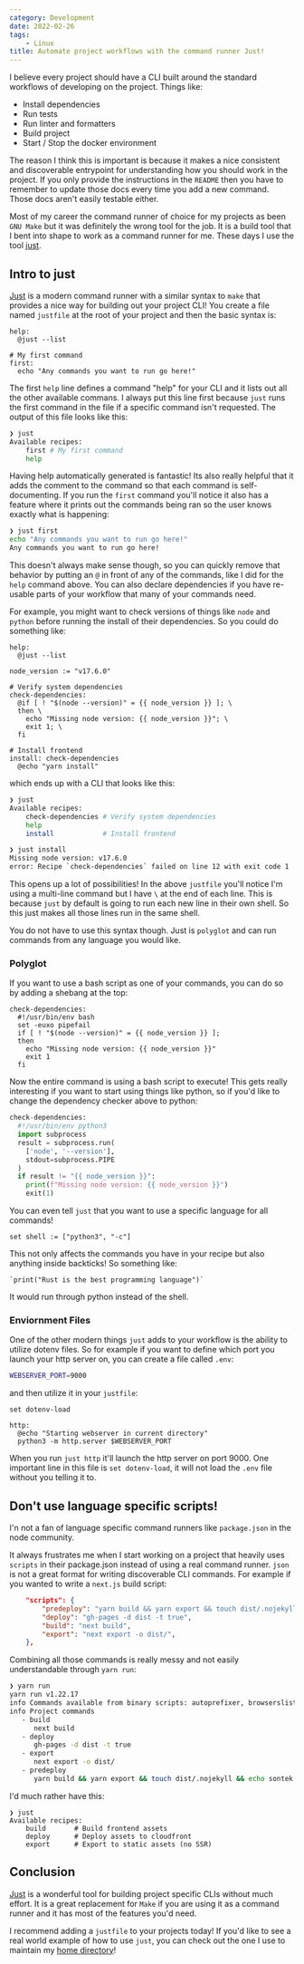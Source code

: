 ```yaml
---
category: Development
date: 2022-02-26
tags:
    - Linux
title: Automate project workflows with the command runner Just!
---
```


I believe every project should have a CLI built around the standard workflows of developing
on the project.  Things like:

- Install dependencies
- Run tests
- Run linter and formatters
- Build project
- Start / Stop the docker environment

The reason I think this is important is because it makes a nice consistent and discoverable
entrypoint for understanding how you should work in the project.   If you only provide the
instructions in the `README` then you have to remember to update those docs every time you
add a new command.  Those docs aren't easily testable either.

Most of my career the command runner of choice for my projects as been `GNU Make` but it was
definitely the wrong tool for the job.  It is a build tool that I bent into shape to work
as a command runner for me.   These days I use the tool [just](https://github.com/casey/just).

## Intro to just
[Just](https://github.com/casey/just) is a modern command runner with a similar syntax to `make`
that provides a nice way for building out your project CLI!  You create a file named `justfile`
at the root of your project and then the basic syntax is:

```make
help:
  @just --list

# My first command
first:
  echo "Any commands you want to run go here!"
```

The first `help` line defines a command "help" for your CLI and it lists out all the other available
commans.  I always put this line first because `just` runs the first command in the file if a specific
command isn't requested.  The output of this file looks like this:

```bash
❯ just
Available recipes:
    first # My first command
    help
```

Having help automatically generated is fantastic!  Its also really helpful that it adds the comment
to the command so that each command is self-documenting.  If you run the `first` command you'll notice
it also has a feature where it prints out the commands being ran so the user knows exactly what is
happening:

```bash
❯ just first
echo "Any commands you want to run go here!"
Any commands you want to run go here!
```

This doesn't always make sense though, so you can quickly remove that behavior by putting an `@` in front
of any of the commands, like I did for the `help` command above.  You can also declare dependencies if
you have re-usable parts of your workflow that many of your commands need.

For example, you might want to check versions of things like `node` and `python` before running the install
of their dependencies. So you could do something like:

```make
help:
  @just --list

node_version := "v17.6.0"

# Verify system dependencies
check-dependencies:
  @if [ ! "$(node --version)" = {{ node_version }} ]; \
  then \
    echo "Missing node version: {{ node_version }}"; \
    exit 1; \
  fi

# Install frontend
install: check-dependencies
  @echo "yarn install"
```

which ends up with a CLI that looks like this:

```bash
❯ just
Available recipes:
    check-dependencies # Verify system dependencies
    help
    install            # Install frontend

❯ just install
Missing node version: v17.6.0
error: Recipe `check-dependencies` failed on line 12 with exit code 1
```

This opens up a lot of possibilities! In the above `justfile` you'll notice I'm using a multi-line
command but I have `\` at the end of each line.  This is because `just` by default is going to run
each new line in their own shell.   So this just makes all those lines run in the same shell.

You do not have to use this syntax though.  Just is `polyglot` and can run commands from any language
you would like.

### Polyglot
If you want to use a bash script as one of your commands, you can do so by adding a shebang at the top:

```make
check-dependencies:
  #!/usr/bin/env bash
  set -euxo pipefail
  if [ ! "$(node --version)" = {{ node_version }} ];
  then
    echo "Missing node version: {{ node_version }}"
    exit 1
  fi
```

Now the entire command is using a bash script to execute! This gets really interesting if you want to start
using things like python, so if you'd like to change the dependency checker above to python:

```python
check-dependencies:
  #!/usr/bin/env python3
  import subprocess
  result = subprocess.run(
    ['node', '--version'],
    stdout=subprocess.PIPE
  )
  if result != "{{ node_version }}":
    print(f"Missing node version: {{ node_version }}")
    exit(1)
```

You can even tell `just` that you want to use a specific language for all commands!

```
set shell := ["python3", "-c"]
```

This not only affects the commands you have in your recipe but also anything inside
backticks!  So something like:

 ```make
 `print("Rust is the best programming language")`
 ```

It would run through python instead of the shell.

### Enviornment Files
One of the other modern things `just` adds to your workflow is the ability to utilize dotenv
files.  So for example if you want to define which port you launch your http server on, you can
create a file called `.env`:

```bash
WEBSERVER_PORT=9000
```

and then utilize it in your `justfile`:

```make
set dotenv-load

http:
  @echo "Starting webserver in current directory"
  python3 -m http.server $WEBSERVER_PORT
```

When you run `just http` it'll launch the http server on port 9000.  One important line
in this file is `set dotenv-load`, it will not load the `.env` file without you telling it to.


## Don't use language specific scripts!
I'n not a fan of language specific command runners like `package.json` in the node community.

It always frustrates me when I start working on a project that heavily uses `scripts` in their
package.json instead of using a real command runner. `json` is not a great format for writing
discoverable CLI commands. For example if you wanted to write a `next.js` build script:

```json
    "scripts": {
        "predeploy": "yarn build && yarn export && touch dist/.nojekyll && echo sontek.net > dist/CNAME",
        "deploy": "gh-pages -d dist -t true",
        "build": "next build",
        "export": "next export -o dist/",
    },
```

Combining all those commands is really messy and not easily understandable through `yarn run`:

```bash
❯ yarn run
yarn run v1.22.17
info Commands available from binary scripts: autoprefixer, browserslist, css-blank-pseudo, css-has-pseudo, css-prefers-color-scheme, cssesc, esparse, esvalidate, extract-zip, gh-pages, gh-pages-clean, js-yaml, loose-envify, nanoid, next, prettier, resolve, rimraf, semver, svgo, uvu
info Project commands
   - build
      next build
   - deploy
      gh-pages -d dist -t true
   - export
      next export -o dist/
   - predeploy
      yarn build && yarn export && touch dist/.nojekyll && echo sontek.net > dist/CNAME
```

I'd much rather have this:

```
❯ just
Available recipes:
    build       # Build frontend assets
    deploy      # Deploy assets to cloudfront
    export      # Export to static assets (no SSR)
```

## Conclusion
[Just](https://github.com/casey/just) is a wonderful tool for building project specific CLIs without much effort. It is
a great replacement for `Make` if you are using it as a command runner and it has most of the features you'd need.

I recommend adding a `justfile` to your projects today! If you'd like to see a real world example of how to use `just`,
you can check out the one I use to maintain my [home directory](https://github.com/sontek/homies/blob/master/justfile)!
